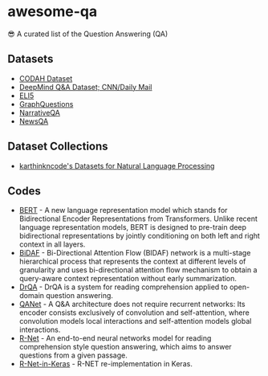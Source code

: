 # awesome-qa

😎 A curated list of the Question Answering (QA)

## Datasets

- [CODAH Dataset](https://github.com/Websail-NU/CODAH)
- [DeepMind Q&A Dataset; CNN/Daily Mail](https://github.com/deepmind/rc-data)
- [ELI5](https://github.com/facebookresearch/ELI5)
- [GraphQuestions](https://github.com/ysu1989/GraphQuestions)
- [NarrativeQA](https://github.com/deepmind/narrativeqa)
- [NewsQA](https://github.com/Maluuba/newsqa)

## Dataset Collections

- [karthinkncode's Datasets for Natural Language Processing](https://github.com/karthikncode/nlp-datasets)

## Codes

- [BERT](https://github.com/google-research/bert) - A new language representation model which stands for Bidirectional Encoder Representations from Transformers. Unlike recent language representation models, BERT is designed to pre-train deep bidirectional representations by jointly conditioning on both left and right context in all layers.
- [BiDAF](https://github.com/allenai/bi-att-flow) - Bi-Directional Attention Flow (BIDAF) network is a multi-stage hierarchical process that represents the context at different levels of granularity and uses bi-directional attention flow mechanism to obtain a query-aware context representation without early summarization.
- [DrQA](https://github.com/hitvoice/DrQA) - DrQA is a system for reading comprehension applied to open-domain question answering.
- [QANet](https://github.com/NLPLearn/QANet) - A Q&A architecture does not require recurrent networks: Its encoder consists exclusively of convolution and self-attention, where convolution models local interactions and self-attention models global interactions.
- [R-Net](https://github.com/HKUST-KnowComp/R-Net) - An end-to-end neural networks model for reading comprehension style question answering, which aims to answer questions from a given passage.
- [R-Net-in-Keras](https://github.com/YerevaNN/R-NET-in-Keras) - R-NET re-implementation in Keras.
